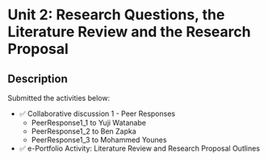# Unit 2: Research Questions, the Literature Review and the Research Proposal

## Description

Submitted the activities below:
- ✅ Collaborative discussion 1 - Peer Responses
  * PeerResponse1_1 to Yuji Watanabe
  * PeerResponse1_2 to Ben Zapka
  * PeerResponse1_3 to Mohammed Younes
- ✅ e-Portfolio Activity: Literature Review and Research Proposal Outlines




